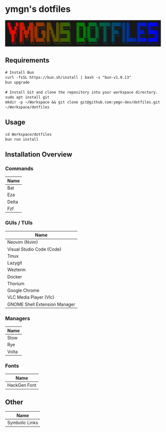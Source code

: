 # ymgn's dotfiles

![](https://github.com/ymgn-dev/dotfiles/blob/main/resources/logo.png)

## Requirements

```shell
# Install Bun
curl -fsSL https://bun.sh/install | bash -s "bun-v1.0.13"
bun upgrade

# Install Git and clone the repository into your workspace directory.
sudo apt install git
mkdir -p ~/Workspace && git clone git@github.com:ymgn-dev/dotfiles.git ~/Workspace/dotfiles
```

## Usage

```shell
cd Workspace/dotfiles
bun run install
```

## Installation Overview

### Commands

| Name  |
| ----- |
| Bat   |
| Eza   |
| Delta |
| Fzf   |

### GUIs / TUIs

| Name                          |
| ----------------------------- |
| Neovim (Nvim)                 |
| Visual Studio Code (Code)     |
| Tmux                          |
| Lazygit                       |
| Wezterm                       |
| Docker                        |
| Thorium                       |
| Google Chrome                 |
| VLC Media Player (Vlc)        |
| GNOME Shell Extension Manager |

### Managers

| Name  |
| ----- |
| Stow  |
| Rye   |
| Volta |

### Fonts

| Name         |
| ------------ |
| HackGen Font |

## Other

| Name           |
| -------------- |
| Symbolic Links |
